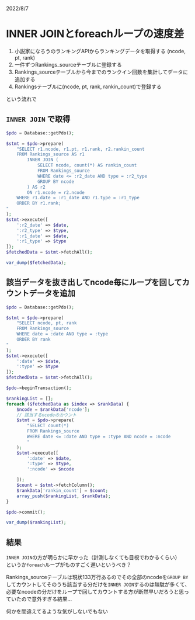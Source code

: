 2022/8/7

# INNER JOINとforeachループの速度差

1. 小説家になろうのランキングAPIからランキングデータを取得する (ncode, pt, rank)
2. 一件ずつRankings_sourceテーブルに登録する
3. Rankings_sourceテーブルから今までのランクイン回数を集計してデータに追加する
4. Rankingsテーブルに(ncode, pt, rank, rankin_count)で登録する

という流れで   

## `INNER JOIN` で取得
```php
$pdo = Database::getPdo();

$stmt = $pdo->prepare(
    "SELECT r1.ncode, r1.pt, r1.rank, r2.rankin_count
    FROM Rankings_source AS r1
        INNER JOIN (
            SELECT ncode, count(*) AS rankin_count
            FROM Rankings_source
            WHERE date <= :r2_date AND type = :r2_type
            GROUP BY ncode
        ) AS r2
        ON r1.ncode = r2.ncode
    WHERE r1.date = :r1_date AND r1.type = :r1_type
    ORDER BY r1.rank;
"
);
$stmt->execute([
    ':r2_date' => $date,
    ':r2_type' => $type,
    ':r1_date' => $date,
    ':r1_type' => $type
]);
$fetchedData = $stmt->fetchAll();

var_dump($fetchedData);
```

## 該当データを抜き出してncode毎にループを回してカウントデータを追加
```php
$pdo = Database::getPdo();

$stmt = $pdo->prepare(
    "SELECT ncode, pt, rank
    FROM Rankings_source
    WHERE date = :date AND type = :type
    ORDER BY rank
"
);
$stmt->execute([
    ':date' => $date,
    ':type' => $type
]);
$fetchedData = $stmt->fetchAll();

$pdo->beginTransaction();

$rankingList = [];
foreach ($fetchedData as $index => $rankData) {
    $ncode = $rankData['ncode'];
    // 該当するncodeのカウント
    $stmt = $pdo->prepare(
        "SELECT count(*)
        FROM Rankings_source
        WHERE date <= :date AND type = :type AND ncode = :ncode
        "
    );
    $stmt->execute([
        ':date' => $date,
        ':type' => $type,
        ':ncode' => $ncode

    ]);
    $count = $stmt->fetchColumn();
    $rankData['rankin_count'] = $count;
    array_push($rankingList, $rankData);
}

$pdo->commit();

var_dump($rankingList);
```

## 結果
`INNER JOIN`の方が明らかに早かった（計測しなくても目視でわかるくらい）   
というか`foreach`ループがものすごく遅いというべき？   

Rankings_sourceテーブルは現状133万行あるのでその全部のncodeを`GROUP BY`してカウントしてそのうち該当する分だけを`INNER JOIN`するのは無駄が多くて、必要なncodeの分だけをループで回してカウントする方が断然早いだろうと思っていたので意外すぎる結果…

何かを間違えてるような気がしないでもない